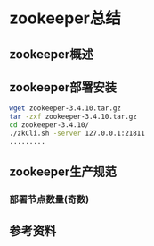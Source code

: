 # zookeeper总结
## zookeeper概述
## zookeeper部署安装
``` bash
wget zookeeper-3.4.10.tar.gz 
tar -zxf zookeeper-3.4.10.tar.gz 
cd zookeeper-3.4.10/
./zkCli.sh -server 127.0.0.1:21811
.........
```
## zookeeper生产规范
### 部署节点数量(奇数)
## 参考资料

 
